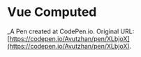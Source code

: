 # Vue Computed
 _A Pen created at CodePen.io. Original URL: [https://codepen.io/Avutzhan/pen/XLbjoX](https://codepen.io/Avutzhan/pen/XLbjoX).

 
